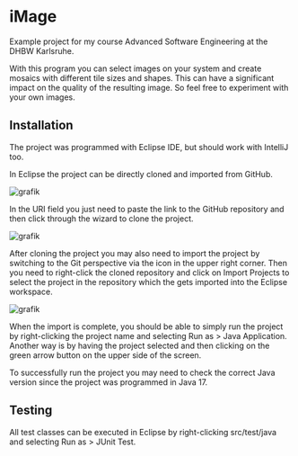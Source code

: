 # iMage
 
Example project for my course Advanced Software Engineering at the DHBW Karlsruhe.

With this program you can select images on your system and create mosaics with different tile sizes and shapes.
This can have a significant impact on the quality of the resulting image. So feel free to experiment with your own images. 

## Installation

The project was programmed with Eclipse IDE, but should work with IntelliJ too.

In Eclipse the project can be directly cloned and imported from GitHub.

![grafik](https://github.com/Freaky2164/iMage/assets/64361270/a5e0fe24-1d35-4b62-ba16-0a073324c1b4)

In the URI field you just need to paste the link to the GitHub repository and then click through the wizard to clone the project.

![grafik](https://github.com/Freaky2164/iMage/assets/64361270/aeb9e0d9-9643-4ba2-b03d-50df3d8e1d0d)

After cloning the project you may also need to import the project by switching to the Git perspective via the icon in the upper right corner.
Then you need to right-click the cloned repository and click on Import Projects to select the project in the repository which the gets imported into the Eclipse workspace.

![grafik](https://github.com/Freaky2164/iMage/assets/64361270/86766a16-fa7b-4830-9d3a-ac0b8d6f270a)

When the import is complete, you should be able to simply run the project by right-clicking the project name and selecting Run as > Java Application. 
Another way is by having the project selected and then clicking on the green arrow button on the upper side of the screen. 

To successfully run the project you may need to check the correct Java version since the project was programmed in Java 17.

## Testing

All test classes can be executed in Eclipse by right-clicking src/test/java and selecting Run as > JUnit Test.
